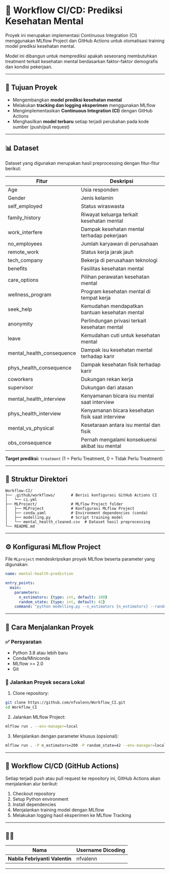 # 🧠 Workflow CI/CD: Prediksi Kesehatan Mental

Proyek ini merupakan implementasi Continuous Integration (CI) menggunakan MLflow Project dan GitHub Actions untuk otomatisasi training model prediksi kesehatan mental.

Model ini dibangun untuk memprediksi apakah seseorang membutuhkan treatment terkait kesehatan mental berdasarkan faktor-faktor demografis dan kondisi pekerjaan.

---

## 🎯 Tujuan Proyek

* Mengembangkan **model prediksi kesehatan mental**
* Melakukan **tracking dan logging eksperimen** menggunakan MLflow
* Mengimplementasikan **Continuous Integration (CI)** dengan GitHub Actions
* Menghasilkan **model terbaru** setiap terjadi perubahan pada kode sumber (push/pull request)

---

## 📊 Dataset

Dataset yang digunakan merupakan hasil preprocessing dengan fitur-fitur berikut:

| Fitur                       | Deskripsi                                        |
| --------------------------- | ------------------------------------------------ |
| Age                         | Usia responden                                   |
| Gender                      | Jenis kelamin                                    |
| self\_employed              | Status wiraswasta                                |
| family\_history             | Riwayat keluarga terkait kesehatan mental        |
| work\_interfere             | Dampak kesehatan mental terhadap pekerjaan       |
| no\_employees               | Jumlah karyawan di perusahaan                    |
| remote\_work                | Status kerja jarak jauh                          |
| tech\_company               | Bekerja di perusahaan teknologi                  |
| benefits                    | Fasilitas kesehatan mental                       |
| care\_options               | Pilihan perawatan kesehatan mental               |
| wellness\_program           | Program kesehatan mental di tempat kerja         |
| seek\_help                  | Kemudahan mendapatkan bantuan kesehatan mental   |
| anonymity                   | Perlindungan privasi terkait kesehatan mental    |
| leave                       | Kemudahan cuti untuk kesehatan mental            |
| mental\_health\_consequence | Dampak isu kesehatan mental terhadap karir       |
| phys\_health\_consequence   | Dampak kesehatan fisik terhadap karir            |
| coworkers                   | Dukungan rekan kerja                             |
| supervisor                  | Dukungan dari atasan                             |
| mental\_health\_interview   | Kenyamanan bicara isu mental saat interview      |
| phys\_health\_interview     | Kenyamanan bicara kesehatan fisik saat interview |
| mental\_vs\_physical        | Kesetaraan antara isu mental dan fisik           |
| obs\_consequence            | Pernah mengalami konsekuensi akibat isu mental   |

**Target prediksi:** `treatment` (1 = Perlu Treatment, 0 = Tidak Perlu Treatment)

---

## 📁 Struktur Direktori

```
Workflow-CI/
├── .github/workflows/       # Berisi konfigurasi GitHub Actions CI
│   └── ci.yml
├── MLProject/               # MLflow Project folder
│   ├── MLProject            # Konfigurasi MLflow Project
│   ├── conda.yaml           # Environment dependencies (conda)
│   ├── modelling.py         # Script training model
│   └── mental_health_cleaned.csv  # Dataset hasil preprocessing
└── README.md
```

---

## ⚙️ Konfigurasi MLflow Project

File `MLproject` mendeskripsikan proyek MLflow beserta parameter yang digunakan:

```yaml
name: mental-health-prediction

entry_points:
  main:
    parameters:
      n_estimators: {type: int, default: 100}
      random_state: {type: int, default: 42}
    command: "python modelling.py --n_estimators {n_estimators} --random_state {random_state}"
```

---

## 🚀 Cara Menjalankan Proyek

### ✅ Persyaratan

* Python 3.8 atau lebih baru
* Conda/Miniconda
* MLflow >= 2.0
* Git

### 🔧 Jalankan Proyek secara Lokal

1. Clone repository:

```bash
git clone https://github.com/nfvalenn/Workflow_CI.git
cd Workflow_CI
```

2. Jalankan MLflow Project:

```bash
mlflow run . --env-manager=local
```

3. Menjalankan dengan parameter khusus (opsional):

```bash
mlflow run . -P n_estimators=200 -P random_state=42 --env-manager=local
```

---

## 🔄 Workflow CI/CD (GitHub Actions)

Setiap terjadi push atau pull request ke repository ini, GitHub Actions akan menjalankan alur berikut:

1. Checkout repository
2. Setup Python environment
3. Install dependencies
4. Menjalankan training model dengan MLflow
5. Melakukan logging hasil eksperimen ke MLflow Tracking

---

## 🙋‍♀️

| Nama                           | Username Dicoding |                   
| ------------------------------ | ----------------- |
| **Nabila Febriyanti Valentin** | nfvalenn          |
---
